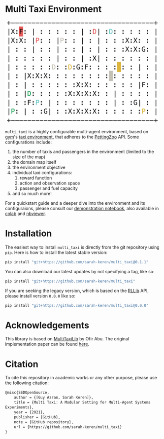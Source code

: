 # Multi Taxi Environment

<p>
    <img src="images/taxi_env.png" width="500" alt="taxi env example map"/>
</p>

`multi_taxi` is a highly configurable multi-agent environment, based on [gym](https://www.gymlibrary.ml/)'s
[taxi environment](https://www.gymlibrary.ml/environments/toy_text/taxi/), that adheres to the
[PettingZoo](https://www.pettingzoo.ml/) API. Some configurations include:
1. the number of taxis and passengers in the environment (limited to the size of the map)
2. the domain map itself
3. the environment objective
4. individual taxi configurations:
   1. reward function
   2. action and observation space
   3. passenger and fuel capacity
5. and so much more!

For a quickstart guide and a deeper dive into the environment and its configuraions, please consult our
[demonstration notebook](https://github.com/sarah-keren/multi_taxi/blob/main/notebooks/MultiTaxiEnvDemo.ipynb), also
available in
[colab](https://colab.research.google.com/github/sarah-keren/multi_taxi/blob/main/notebooks/MultiTaxiEnvDemo.ipynb) and
[nbviewer](https://nbviewer.org/github/sarah-keren/multi_taxi/blob/main/notebooks/MultiTaxiEnvDemo.ipynb).
 
# Installation
The easiest way to install `multi_taxi` is directly from the git repository using `pip`. Here is how to install the
latest stable version:
```bash
pip install "git+https://github.com/sarah-keren/multi_taxi@0.1.1"
```

You can also download our latest updates by not specifying a tag, like so:
```bash
pip install "git+https://github.com/sarah-keren/multi_taxi"
```


If you are seeking the legacy version, which is based on the [RLLib](https://docs.ray.io/en/latest/rllib/index.html)
API, please install version `0.0.0` like so:
```bash
pip install "git+https://github.com/sarah-keren/multi_taxi@0.0.0"
```

# Acknowledgements
This library is based on [MultiTaxiLib](https://github.com/ofirAbu/MultiTaxiLib) by Ofir Abu. The original
implementation paper can be found [here](https://github.com/ofirAbu/MultiTaxiLib/blob/master/MultiTaxiLabProject.pdf). 

# Citation
To cite this repository in academic works or any other purpose, please use the following citation:
```
@misc{SSDOpenSource,
    author = {[Guy Azran, Sarah Keren]},
    title = {Multi Taxi: A Modular Setting for Multi-Agent Systems Experiments},
    year = {2021},
    publisher = {GitHub},
    note = {GitHub repository},
    url = {https://github.com/sarah-keren/multi_taxi}
}
```
